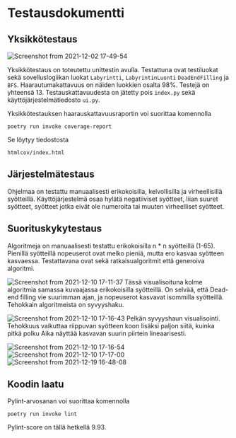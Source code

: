 # Testausdokumentti

## Yksikkötestaus

![Screenshot from 2021-12-02 17-49-54](https://user-images.githubusercontent.com/75749790/144456011-f31d1f6f-e217-4f4d-91dd-0e686251f310.png)

Yksikkötestaus on toteutettu unittestin avulla. Testattuna ovat testiluokat sekä sovelluslogiikan luokat `Labyrintti`, `LabyrintinLuonti` `DeadEndFilling` ja `BFS`. Haarautumakattavuus on näiden luokkien osalta 98%. Testejä on yhteensä 13. 
Testauskattavuudesta on jätetty pois `index.py` sekä käyttöjärjestelmätiedosto `ui.py`.

Yksikkötestauksen haarauskattavuusraportin voi suorittaa komennolla 
```
poetry run invoke coverage-report
```

Se löytyy tiedostosta 
```
htmlcov/index.html
```
## Järjestelmätestaus

Ohjelmaa on testattu manuaalisesti erikokoisilla, kelvollisilla ja virheellisillä syötteillä. Käyttöjärjestelmä osaa hylätä negatiiviset syötteet, liian suuret syötteet, syötteet jotka eivät ole numeroita tai muuten virheelliset syötteet.

## Suorituskykytestaus

Algoritmeja on manuaalisesti testattu erikokoisilla n * n syötteillä (1-65). Pienillä syötteillä nopeuserot ovat melko pieniä, mutta ero kasvaa syötteen kasvaessa. Testattavana ovat sekä ratkaisualgoritmit että generoiva algoritmi.

![Screenshot from 2021-12-10 17-11-37](https://user-images.githubusercontent.com/75749790/145596958-d3f78f49-cc54-4404-ac32-e61ec32baed8.png)
Tässä visualisoituna kolme algoritmia samassa kuvaajassa erikokoisilla syötteillä. On selvää, että Dead-end filling vie suurimman ajan, ja nopeuserot kasvavat isommilla syötteillä. Tehokkain algoritmeista on syvyyshaku.

![Screenshot from 2021-12-10 17-16-43](https://user-images.githubusercontent.com/75749790/145597187-bd7e63ee-fb69-44fb-87de-9d785f43915a.png)
Pelkän syvyyshaun visualisointi. Tehokkuus vaikuttaa riippuvan syötteen koon lisäksi paljon siitä, kuinka pitkä polku 
Aika näyttää kasvavan suurin piirtein lineaarisesti.

![Screenshot from 2021-12-10 17-16-54](https://user-images.githubusercontent.com/75749790/145597199-54155f53-6aac-4a2f-934a-c0e425fe8a8f.png)
![Screenshot from 2021-12-10 17-17-00](https://user-images.githubusercontent.com/75749790/145597225-78f3398d-6f18-4119-9f49-e9570ee00ce9.png)
![Screenshot from 2021-12-19 16-48-08](https://user-images.githubusercontent.com/75749790/146679259-fd88a526-75b0-46ab-a09f-85f40855604c.png)

## Koodin laatu

Pylint-arvosanan voi suorittaa komennolla
```
poetry run invoke lint
```

Pylint-score on tällä hetkellä 9.93.
